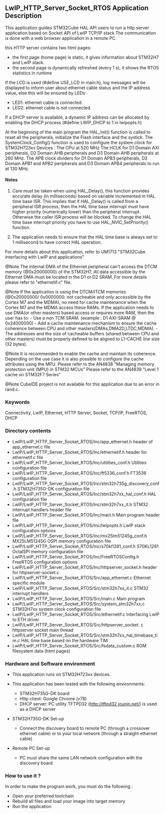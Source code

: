 ## LwIP_HTTP_Server_Socket_RTOS Application Description 

This application guides STM32Cube HAL API users to run a http server application 
based on Socket API of LwIP TCP/IP stack
The communication is done with a web browser application in a remote PC.

this HTTP server contains two html pages:
  + the first page (home page) is static, it gives information about STM32H7
    and LwIP stack.
  + the second page is dynamically refreshed (every 1 s), it shows the RTOS 
    statistics in runtime

If the LCD is used (#define USE_LCD in main.h), log messages will be displayed 
to inform user about ethernet cable status and the IP address value, else this 
will be ensured by LEDs:
 + LED1: ethernet cable is connected.
 + LED2: ethernet cable is not connected.

If a DHCP server is available, a dynamic IP address can be allocated by enabling 
the DHCP process (#define LWIP_DHCP to 1 in lwipopts.h)

At the beginning of the main program the HAL_Init() function is called to reset
all the peripherals, initialize the Flash interface and the systick.
The SystemClock_Config() function is used to configure the system clock for STM32H723xx Devices :
The CPU at 520 MHz
The HCLK for D1 Domain AXI peripherals, D2 Domain AHB peripherals and D3 Domain AHB  peripherals at 260 MHz.
The APB clock dividers for D1 Domain APB3 peripherals, D2 Domain APB1 and APB2 peripherals and D3 Domain APB4 peripherals to run at 130 MHz.

#### Notes
 1. Care must be taken when using HAL_Delay(), this function provides accurate delay (in milliseconds)
      based on variable incremented in HAL time base ISR. This implies that if HAL_Delay() is called from
      a peripheral ISR process, then the HAL time base interrupt must have higher priority (numerically lower)
      than the peripheral interrupt. Otherwise the caller ISR process will be blocked.
      To change the HAL time base interrupt priority you have to use HAL_NVIC_SetPriority() function.
      
 2. The application needs to ensure that the HAL time base is always set to 1 millisecond
      to have correct HAL operation.

For more details about this application, refer to UM1713 "STM32Cube interfacing with LwIP and applications"

@Note  The internal DMA of the Ethernet peripheral can't access the DTCM memory (@0x20000000)
       of the STM32H7, All data accessible by the Ethernet DMA must be located in the D1 or D2 SRAM.
       For more details please refer to "ethernetif.c" file.


@Note If the  application is using the DTCM/ITCM memories (@0x20000000/ 0x0000000: not cacheable and only accessible
      by the Cortex M7 and the  MDMA), no need for cache maintenance when the Cortex M7 and the MDMA access these RAMs.
      If the application needs to use DMA(or other masters) based access or requires more RAM, then  the user has to:
              - Use a non TCM SRAM. (example : D1 AXI-SRAM @ 0x24000000)
              - Add a cache maintenance mechanism to ensure the cache coherence between CPU and other masters(DMAs,DMA2D,LTDC,MDMA).
              - The addresses and the size of cacheable buffers (shared between CPU and other masters)
                must be	properly defined to be aligned to L1-CACHE line size (32 bytes).

@Note It is recommended to enable the cache and maintain its coherence.
      Depending on the use case it is also possible to configure the cache attributes using the MPU.
      Please refer to the AN4838 "Managing memory protection unit (MPU) in STM32 MCUs"
      Please refer to the AN4839 "Level 1 cache on STM32F7 Series"

@Note CubeIDE project is not available for this application due to an error in rand.c.

### Keywords

Connectivity, LwIP, Ethernet, HTTP Server, Socket, TCP/IP, FreeRTOS, DHCP	

### Directory contents

  - LwIP/LwIP_HTTP_Server_Socket_RTOS/Inc/app_ethernet.h          header of app_ethernet.c file
  - LwIP/LwIP_HTTP_Server_Socket_RTOS/Inc/ethernetif.h            header for ethernetif.c file
  - LwIP/LwIP_HTTP_Server_Socket_RTOS/Inc/utilities_conf.h        Utilities configuration file
  - LwIP/LwIP_HTTP_Server_Socket_RTOS/Inc/ft5336_conf.h           FT3536 configuration file
  - LwIP/LwIP_HTTP_Server_Socket_RTOS/Inc/stm32h735g_discovery_conf.h STM32H735G-DK configuration file  
  - LwIP/LwIP_HTTP_Server_Socket_RTOS/Inc/stm32h7xx_hal_conf.h    HAL configuration file
  - LwIP/LwIP_HTTP_Server_Socket_RTOS/Inc/stm32h7xx_it.h          STM32 interrupt handlers header file
  - LwIP/LwIP_HTTP_Server_Socket_RTOS/Inc/main.h                  Main program header file
  - LwIP/LwIP_HTTP_Server_Socket_RTOS/Inc/lwipopts.h              LwIP stack configuration options
  - LwIP/LwIP_HTTP_Server_Socket_RTOS/Inc/mx25lm51245g_conf.h     MX25LM51245G OSPI memory configuration file
  - LwIP/LwIP_HTTP_Server_Socket_RTOS/Inc/s70kl1281_conf.h        S70KL1281 OctalSPI memory configuration file
  - LwIP/LwIP_HTTP_Server_Socket_RTOS/Inc/FreeRTOSConfig.h        FreeRTOS configuration options
  - LwIP/LwIP_HTTP_Server_Socket_RTOS/Inc/httpserver_socket.h     header for httpserver-socket.c
  - LwIP/LwIP_HTTP_Server_Socket_RTOS/Src/app_ethernet.c          Ethernet specific module
  - LwIP/LwIP_HTTP_Server_Socket_RTOS/Src/stm32h7xx_it.c          STM32 interrupt handlers
  - LwIP/LwIP_HTTP_Server_Socket_RTOS/Src/main.c                  Main program
  - LwIP/LwIP_HTTP_Server_Socket_RTOS/Src/system_stm32h7xx.c      STM32H7xx system clock configuration file
  - LwIP/LwIP_HTTP_Server_Socket_RTOS/Src/ethernetif.c            Interfacing LwIP to ETH driver
  - LwIP/LwIP_HTTP_Server_Socket_RTOS/Src/httpserver_socket. c    httpserver socket main thread
  - LwIP/LwIP_HTTP_Server_Socket_RTOS/Src/stm32h7xx_hal_timebase_tim.c HAL time base based on the hardware TIM
  - LwIP/LwIP_HTTP_Server_Socket_RTOS/Src/fsdata_custom.c         ROM filesystem data (html pages)
  

### Hardware and Software environment

  - This application runs on STM32H723xx devices.
    
  - This application has been tested with the following environments:
     - STM32H735G-DK board
     - Http client: Google Chrome (v78)
     - DHCP server:  PC utility TFTPD32 (http://tftpd32.jounin.net/) is used as a DHCP server    
      
  - STM32H735G-DK Set-up
    - Connect the discovery board to remote PC (through a crossover ethernet cable)
      or to your local network (through a straight ethernet cable)
  
  - Remote PC Set-up
    - PC must share the same LAN network configuration with the discovery board


### How to use it ? 

In order to make the program work, you must do the following :
 - Open your preferred toolchain 
 - Rebuild all files and load your image into target memory
 - Run the application

